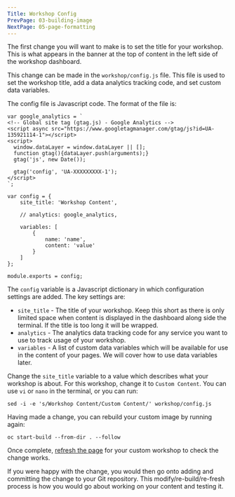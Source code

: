 ```yaml
---
Title: Workshop Config
PrevPage: 03-building-image
NextPage: 05-page-formatting
---
```


The first change you will want to make is to set the title for your workshop. This is what appears in the banner at the top of content in the left side of the workshop dashboard.

This change can be made in the `workshop/config.js` file. This file is used to set the workshop title, add a data analytics tracking code, and set custom data variables.

The config file is Javascript code. The format of the file is:

```
var google_analytics = `
<!-- Global site tag (gtag.js) - Google Analytics -->
<script async src="https://www.googletagmanager.com/gtag/js?id=UA-135921114-1"></script>
<script>
  window.dataLayer = window.dataLayer || [];
  function gtag(){dataLayer.push(arguments);}
  gtag('js', new Date());

  gtag('config', 'UA-XXXXXXXXX-1');
</script>
`;

var config = {
    site_title: 'Workshop Content',

    // analytics: google_analytics,

    variables: [
        {
            name: 'name',
            content: 'value'
        }
    ]
};

module.exports = config;
```

The `config` variable is a Javascript dictionary in which configuration settings are added. The key settings are:

* `site_title` - The title of your workshop. Keep this short as there is only limited space when content is displayed in the dashboard along side the terminal. If the title is too long it will be wrapped.
* `analytics` - The analytics data tracking code for any service you want to use to track usage of your workshop.
* `variables` - A list of custom data variables which will be available for use in the content of your pages. We will cover how to use data variables later.

Change the `site_title` variable to a value which describes what your workshop is about. For this workshop, change it to `Custom Content`. You can use `vi` or `nano` in the terminal, or you can run:

```execute
sed -i -e 's/Workshop Content/Custom Content/' workshop/config.js
```

Having made a change, you can rebuild your custom image by running again:

```execute
oc start-build --from-dir . --follow
```

Once complete, [refresh the page](https://custom-%project_namespace%.%cluster_subdomain%) for your custom workshop to check the change works.


If you were happy with the change, you would then go onto adding and committing the change to your Git repository. This modify/re-build/re-fresh process is how you would go about working on your content and testing it.
